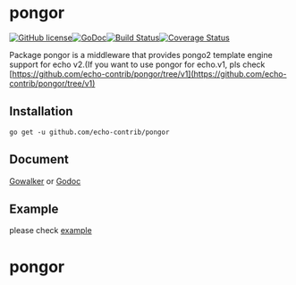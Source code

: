 # pongor

[![GitHub license](https://img.shields.io/badge/license-apache%20v2-blue.svg?style=flat-square?style=flat-square)](https://github.com/echo-contrib/pongor/blob/master/LICENSE)[![GoDoc](http://img.shields.io/badge/go-documentation-blue.svg?style=flat-square)](https://godoc.org/github.com/echo-contrib/pongor)[![Build Status](https://travis-ci.org/echo-contrib/pongor.svg?branch=master)](https://travis-ci.org/echo-contrib/pongor)[![Coverage Status](https://coveralls.io/repos/github/echo-contrib/pongor/badge.svg?branch=master)](https://coveralls.io/github/echo-contrib/pongor?branch=master)

Package pongor is a middleware that provides pongo2 template engine support for echo v2.(If you want to use pongor for echo.v1, pls check [https://github.com/echo-contrib/pongor/tree/v1](https://github.com/echo-contrib/pongor/tree/v1)

## Installation

```
go get -u github.com/echo-contrib/pongor
```

## Document

[Gowalker](https://gowalker.org/github.com/echo-contrib/pongor) or [Godoc](https://godoc.org/github.com/echo-contrib/pongor)

## Example

please check [example](https://github.com/echo-contrib/pongor/tree/master/example)
# pongor

